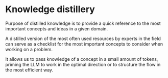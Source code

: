 # Knowledge distillery

Purpose of distilled knowledge is to provide a quick reference to the most
important concepts and ideas in a given domain.

A distilled version of the most often used resources by experts in the field can
serve as a checklist for the most important concepts to consider when working on
a problem.

It allows us to pass knowledge of a concept in a small amount of tokens, priming
the LLM to work in the optimal direction or to structure the flow in the most
efficient way.
